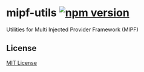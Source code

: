 # mipf-utils [![npm version](https://badge.fury.io/js/mipf-utils.svg)](https://badge.fury.io/js/mipf-utils)

Utilities for Multi Injected Provider Framework (MIPF)

## License

[MIT License](LICENSE.md)
